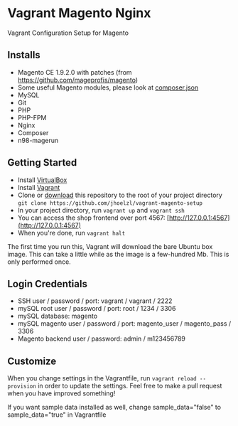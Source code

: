 # Vagrant Magento Nginx
Vagrant Configuration Setup for Magento

## Installs

* Magento CE 1.9.2.0 with patches (from https://github.com/mageprofis/magento)
* Some useful Magento modules, please look at [composer.json](composer/composer.json)
* MySQL
* Git
* PHP
* PHP-FPM
* Nginx
* Composer
* n98-magerun

## Getting Started

* Install [VirtualBox](https://www.virtualbox.org/wiki/Downloads)
* Install [Vagrant](http://www.vagrantup.com/)
* Clone or [download](https://github.com/jhoelzl/vagrant-magento-setup/archive/master.zip) this repository to the root of your project directory `git clone https://github.com/jhoelzl/vagrant-magento-setup`
* In your project directory, run `vagrant up` and `vagrant ssh`
* You can access the shop frontend over port 4567: [http://127.0.0.1:4567](http://127.0.0.1:4567)
* When you're done, run `vagrant halt`

The first time you run this, Vagrant will download the bare Ubuntu box image. This can take a little while as the image is a few-hundred Mb. This is only performed once.

## Login Credentials
* SSH user / password / port: vagrant / vagrant / 2222
* mySQL root user / password / port: root / 1234 / 3306
* mySQL database: magento
* mySQL magento user / password / port: magento_user / magento_pass / 3306
* Magento backend user / password: admin / m123456789

## Customize
When you change settings in the Vagrantfile, run `vagrant reload --provision` in order to update the settings. Feel free to make a pull request when you have improved something!

If you want sample data installed as well, change sample_data="false" to sample_data="true" in Vagrantfile
